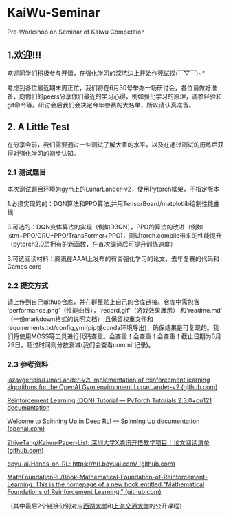 # KaiWu-Seminar

Pre-Workshop on Seminar of Kaiwu Competition

## 1.欢迎!!!

欢迎同学们积极参与开悟，在强化学习的深坑边上开始作死试探(￣▽￣)~*

考虑到各位最近期末周正忙，我们将在6月30号举办一场研讨会，各位请做好准备，向你们的peers分享你们最近的学习心得，例如强化学习的原理，调参经验和git命令等。研讨会后我们会决定今年参赛的大名单，所以请认真准备。

## 2. A Little Test

在分享会前，我们需要通过一些测试了解大家的水平，以及在通过测试的历练后获得对强化学习的初步认知。

### 2.1 测试题目

本次测试题目环境为gym上的LunarLander-v2，使用Pytorch框架，不指定版本

1.必须实现的的：DQN算法和PPO算法,并用TensorBoard/matplotlib绘制性能曲线

3.可选的：DQN变体算法的实现（例如D3QN），PPO的算法的改进（例如 lstm+PPO/GRU+PPO/TransFormer+PPO)，测试torch.compile带来的性能提升（pytorch2.0后拥有的新函数，在首次编译后可提升训练速度）

3.可选阅读材料：腾讯在AAAI上发布的有关强化学习的论文，去年复赛的代码和Games core

### 2.2 提交方式

请上传到自己github仓库，并在群里贴上自己的仓库链接。仓库中需包含  'performance.png'（性能曲线），'record.gif'（游戏效果展示） 和'readme.md' （一份markdown格式的说明文档）,且保留权重文件和requirements.txt/config,yml(pip或conda环境导出)，确保结果是可复现的。我们将使用MOSS等工具进行代码查重。会查重！会查重！会查重！截止日期为6月29日，超过时间则分数衰减(我们会查看commit记录)。

### 2.3 参考资料

[lazavgeridis/LunarLander-v2: Implementation of reinforcement learning algorithms for the OpenAI Gym environment LunarLander-v2 (github.com)](https://github.com/lazavgeridis/LunarLander-v2)

[Reinforcement Learning (DQN) Tutorial — PyTorch Tutorials 2.3.0+cu121 documentation](https://pytorch.org/tutorials/intermediate/reinforcement_q_learning.html)

[Welcome to Spinning Up in Deep RL! — Spinning Up documentation (openai.com)](https://spinningup.openai.com/en/latest/)

[ZhiyeTang/Kaiwu-Paper-List: 深圳大学X腾讯开悟教学项目：论文阅读清单 (github.com)](https://github.com/ZhiyeTang/Kaiwu-Paper-List)

[boyu-ai/Hands-on-RL: https://hrl.boyuai.com/ (github.com)](https://github.com/boyu-ai/Hands-on-RL)

[MathFoundationRL/Book-Mathematical-Foundation-of-Reinforcement-Learning: This is the homepage of a new book entitled &#34;Mathematical Foundations of Reinforcement Learning.&#34; (github.com)](https://github.com/MathFoundationRL/Book-Mathematical-Foundation-of-Reinforcement-Learning)

（其中最后2个链接分别对应[西湖大学](https://www.bilibili.com/video/BV1sd4y167NS/?vd_source=36094f29bf65fe88d0802302e377b8a2)和[上海交通大学](https://www.boyuai.com/elites/course/xVqhU42F5IDky94x)的公开课程）
